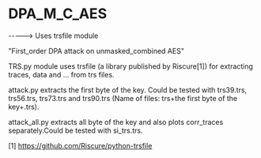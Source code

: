 # DPA_M_C_AES
-----> Uses trsfile module 

"First_order DPA attack on unmasked_combined AES"

TRS.py module uses trsfile (a library published by Riscure[1]) for extracting traces, data and ... from trs files.

attack.py extracts the first byte of the key. Could be tested with trs39.trs, trs56.trs, trs73.trs and trs90.trs (Name of files: trs+the first byte of the key+.trs).

attack_all.py extracts all byte of the key and also plots corr_traces separately.Could be tested with si_trs.trs.

[1]  https://github.com/Riscure/python-trsfile
